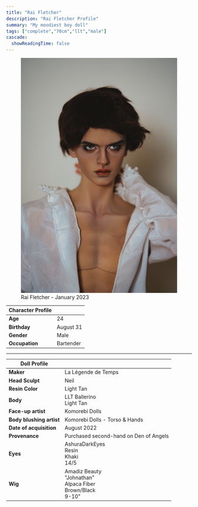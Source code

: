 ```yaml
---
title: "Rai Fletcher"
description: "Rai Fletcher Profile"
summary: "My moodiest boy doll"
tags: ["complete","70cm","llt","male"]
cascade:
  showReadingTime: false
---
```

<figure><img src="rai-shirtless.png" alt="A tan male doll with dark brown hair posing with one hand holding his neck wearing a open collared white shirt" width="500"><figcaption>Rai Fletcher - January 2023</figcaption></figure> 

| Character Profile | |
| ----- | ---|
| **Age** | 24 |
| **Birthday** | August 31 |
| **Gender** | Male |
| **Occupation** | Bartender |

---

| Doll Profile | |
| ----- | ---|
| **Maker** | La Légende de Temps  |
| **Head Sculpt** | Neil |
| **Resin Color** | Light Tan |
| **Body** | LLT Ballerino <br> Light Tan |
| **Face-up artist** | Komorebi Dolls |
| **Body blushing artist** | Komorebi Dolls - Torso & Hands|
| **Date of acquisition** | August 2022 |
| **Provenance** | Purchased second-hand on Den of Angels |
| **Eyes** | AshuraDarkEyes <br> Resin <br> Khaki <br> 14/5 |
| **Wig** | Amadiz Beauty <br> "Johnathan" <br> Alpaca Fiber <br> Brown/Black <br> 9-10" |
